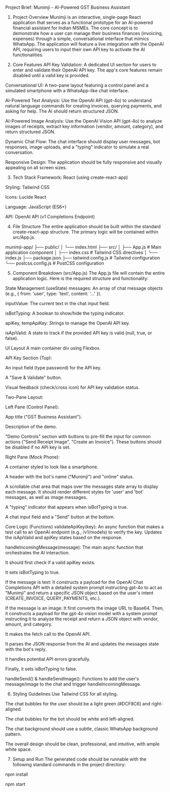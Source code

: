 Project Brief: Munimji - AI-Powered GST Business Assistant
1. Project Overview
Munimji is an interactive, single-page React application that serves as a functional prototype for an AI-powered financial assistant for Indian MSMEs. The core concept is to demonstrate how a user can manage their business finances (invoicing, expenses) through a simple, conversational interface that mimics WhatsApp. The application will feature a live integration with the OpenAI API, requiring users to input their own API key to activate the AI functionalities.

2. Core Features
API Key Validation: A dedicated UI section for users to enter and validate their OpenAI API key. The app's core features remain disabled until a valid key is provided.

Conversational UI: A two-pane layout featuring a control panel and a simulated smartphone with a WhatsApp-like chat interface.

AI-Powered Text Analysis: Use the OpenAI API (gpt-4o) to understand natural language commands for creating invoices, querying payments, and asking for help. The AI should return structured JSON.

AI-Powered Image Analysis: Use the OpenAI Vision API (gpt-4o) to analyze images of receipts, extract key information (vendor, amount, category), and return structured JSON.

Dynamic Chat Flow: The chat interface should display user messages, bot responses, image uploads, and a "typing" indicator to simulate a real conversation.

Responsive Design: The application should be fully responsive and visually appealing on all screen sizes.

3. Tech Stack
Framework: React (using create-react-app)

Styling: Tailwind CSS

Icons: Lucide React

Language: JavaScript (ES6+)

API: OpenAI API (v1 Completions Endpoint)

4. File Structure
The entire application should be built within the standard create-react-app structure. The primary logic will be contained within src/App.js.

munimji-app/
├── public/
│   └── index.html
├── src/
│   ├── App.js         # Main application component
│   ├── index.css      # Tailwind CSS directives
│   └── index.js
├── package.json
├── tailwind.config.js # Tailwind configuration
└── postcss.config.js  # PostCSS configuration

5. Component Breakdown (src/App.js)
The App.js file will contain the entire application logic. Here is the required structure and functionality:

State Management (useState)
messages: An array of chat message objects (e.g., { from: 'user', type: 'text', content: '...' }).

inputValue: The current text in the chat input field.

isBotTyping: A boolean to show/hide the typing indicator.

apiKey, tempApiKey: Strings to manage the OpenAI API key.

isApiValid: A state to track if the provided API key is valid (null, true, or false).

UI Layout
A main container div using Flexbox.

API Key Section (Top):

An input field (type password) for the API key.

A "Save & Validate" button.

Visual feedback (check/cross icon) for API key validation status.

Two-Pane Layout:

Left Pane (Control Panel):

App title ("GST Business Assistant").

Description of the demo.

"Demo Controls" section with buttons to pre-fill the input for common actions ("Send Receipt Image", "Create an Invoice"). These buttons should be disabled if no API key is set.

Right Pane (Mock Phone):

A container styled to look like a smartphone.

A header with the bot's name ("Munimji") and "online" status.

A scrollable chat area that maps over the messages state array to display each message. It should render different styles for 'user' and 'bot' messages, as well as image messages.

A "typing" indicator that appears when isBotTyping is true.

A chat input field and a "Send" button at the bottom.

Core Logic (Functions)
validateApiKey(key): An async function that makes a test call to an OpenAI endpoint (e.g., /v1/models) to verify the key. Updates the isApiValid and apiKey states based on the response.

handleIncomingMessage(message): The main async function that orchestrates the AI interaction.

It should first check if a valid apiKey exists.

It sets isBotTyping to true.

If the message is text: It constructs a payload for the OpenAI Chat Completions API with a detailed system prompt instructing gpt-4o to act as "Munimji" and return a specific JSON object based on the user's intent (CREATE_INVOICE, QUERY_PAYMENTS, etc.).

If the message is an image: It first converts the image URL to Base64. Then, it constructs a payload for the gpt-4o vision model with a system prompt instructing it to analyze the receipt and return a JSON object with vendor, amount, and category.

It makes the fetch call to the OpenAI API.

It parses the JSON response from the AI and updates the messages state with the bot's reply.

It handles potential API errors gracefully.

Finally, it sets isBotTyping to false.

handleSend() & handleSendImage(): Functions to add the user's message/image to the chat and trigger handleIncomingMessage.

6. Styling Guidelines
Use Tailwind CSS for all styling.

The chat bubbles for the user should be a light green (#DCF8C6) and right-aligned.

The chat bubbles for the bot should be white and left-aligned.

The chat background should use a subtle, classic WhatsApp background pattern.

The overall design should be clean, professional, and intuitive, with ample white space.

7. Setup and Run
The generated code should be runnable with the following standard commands in the project directory:

npm install

npm start